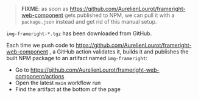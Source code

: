 > **FIXME**: as soon as
> https://github.com/AurelienLourot/frameright-web-component gets published to
> NPM, we can pull it with a `package.json` instead and get rid of this manual
> setup.

`img-frameright-*.tgz` has been downloaded from GitHub.

Each time we push code to
https://github.com/AurelienLourot/frameright-web-component , a GitHub action
validates it, builds it and publishes the built NPM package to an artifact
named `img-frameright`:

* Go to https://github.com/AurelienLourot/frameright-web-component/actions
* Open the latest `main` workflow run
* Find the artifact at the bottom of the page
